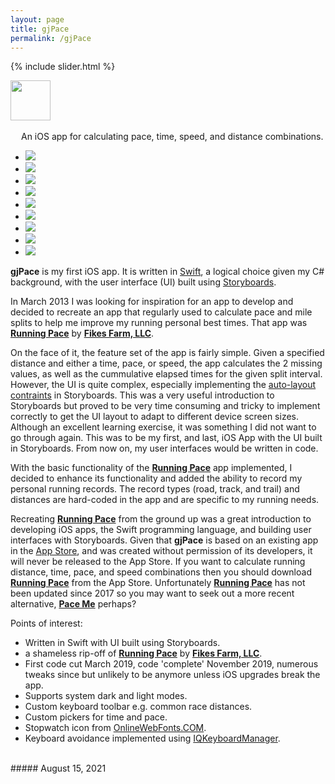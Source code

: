 ```yaml
---
layout: page
title: gjPace
permalink: /gjPace
---
```


{% include slider.html %}

<span style="float: left; line-height: 0px;">
<img width="64" height="64" src="/images/gjPace-icon.png">
</span>
<span style="float: left; padding: 17px 0px 0px 17px;">
An iOS app for calculating pace, time, speed, and distance combinations.
</span>
<div style="clear: both;"></div>

<div id="gallery">
    <ul id="lightSlider" class="cS-hidden">
        <!-- <li data-src="large"><img src="medium"></li> -->
        <li data-src="/images/gjPace-1l.png"><img src="/images/gjPace-1m.png"></li>
        <li data-src="/images/gjPace-2l.png"><img src="/images/gjPace-2m.png"></li>
        <li data-src="/images/gjPace-3l.png"><img src="/images/gjPace-3m.png"></li>
        <li data-src="/images/gjPace-4l.png"><img src="/images/gjPace-4m.png"></li>
        <li data-src="/images/gjPace-5l.png"><img src="/images/gjPace-5m.png"></li>
        <li data-src="/images/gjPace-6l.png"><img src="/images/gjPace-6m.png"></li>
        <li data-src="/images/gjPace-7l.png"><img src="/images/gjPace-7m.png"></li>
        <li data-src="/images/gjPace-8l.png"><img src="/images/gjPace-8m.png"></li>
        <li data-src="/images/gjPace-9l.png"><img src="/images/gjPace-9m.png"></li>
    </ul>
</div>

**gjPace** is my first iOS app. It is written in [Swift](https://swift.org), a logical choice given my C# background, with the user interface (UI) built using [Storyboards](https://developer.apple.com/xcode/interface-builder/).

In March 2013 I was looking for inspiration for an app to develop and decided to recreate an app that regularly used to calculate pace and mile splits to help me improve my running personal best times. That app was **[Running Pace](https://apps.apple.com/gb/app/running-pace/id519170773)** by **[Fikes Farm, LLC](http://fikesfarm.com/rp/)**.

On the face of it, the feature set of the app is fairly simple. Given a specified distance and either a time, pace, or speed, the app calculates the 2 missing values, as well as the cummulative elapsed times for the given split interval. However, the UI is quite complex, especially implementing the [auto-layout contraints](https://developer.apple.com/library/archive/documentation/UserExperience/Conceptual/AutolayoutPG/index.html) in Storyboards. This was a very useful introduction to Storyboards but proved to be very time consuming and tricky to implement correctly to get the UI layout to adapt to different device screen sizes. Although an excellent learning exercise, it was something I did not want to go through again. This was to be my first, and last, iOS App with the UI built in Storyboards. From now on, my user interfaces would be written in code.

With the basic functionality of the **[Running Pace](https://apps.apple.com/gb/app/running-pace/id519170773)** app implemented, I decided to enhance its functionality and added the ability to record my personal running records. The record types (road, track, and trail) and distances are hard-coded in the app and are specific to my running needs.

Recreating **[Running Pace](https://apps.apple.com/gb/app/running-pace/id519170773)** from the ground up was a great introduction to developing iOS apps, the Swift programming language, and building user interfaces with Storyboards. Given that **gjPace** is based on an existing app in the [App Store](https://www.apple.com/uk/app-store/), and was created without permission of its developers, it will never be released to the App Store. If you want to calculate running distance, time, pace, and speed combinations then you should download **[Running Pace](https://apps.apple.com/gb/app/running-pace/id519170773)** from the App Store. Unfortunately **[Running Pace](https://apps.apple.com/gb/app/running-pace/id519170773)** has not been updated since 2017 so you may want to seek out a more recent alternative, **[Pace Me](https://apps.apple.com/gb/app/pace-me-running-calculator/id1166223979)** perhaps?

Points of interest:

- Written in Swift with UI built using Storyboards.
- a shameless rip-off of **[Running Pace](https://apps.apple.com/gb/app/running-pace/id519170773)** by **[Fikes Farm, LLC](http://fikesfarm.com/rp/)**.
- First code cut March 2019, code 'complete' November 2019, numerous tweaks since but unlikely to be anymore unless iOS upgrades break the app.
- Supports system dark and light modes.
- Custom keyboard toolbar e.g. common race distances.
- Custom pickers for time and pace.
- Stopwatch icon from [OnlineWebFonts.COM](https://www.onlinewebfonts.com/icon/65694).
- Keyboard avoidance implemented using [IQKeyboardManager](https://github.com/hackiftekhar/IQKeyboardManager).

<br/>
##### August 15, 2021
